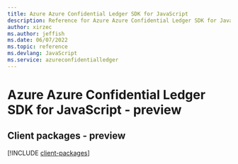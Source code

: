 ```yaml
---
title: Azure Azure Confidential Ledger SDK for JavaScript
description: Reference for Azure Azure Confidential Ledger SDK for JavaScript
author: xirzec
ms.author: jeffish
ms.date: 06/07/2022
ms.topic: reference
ms.devlang: JavaScript
ms.service: azureconfidentialledger
---
```

# Azure Azure Confidential Ledger SDK for JavaScript - preview
## Client packages - preview
[!INCLUDE [client-packages](azure-confidential-ledger-client-index.md)]

